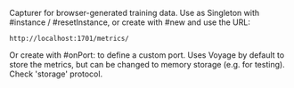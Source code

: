Capturer for browser-generated training data.
Use as Singleton with #instance / #resetInstance, or create with #new and use the URL:

    http://localhost:1701/metrics/

Or create with #onPort: to define a custom port.
Uses Voyage by default to store the metrics, but can be changed to memory storage (e.g. for testing). Check 'storage' protocol.